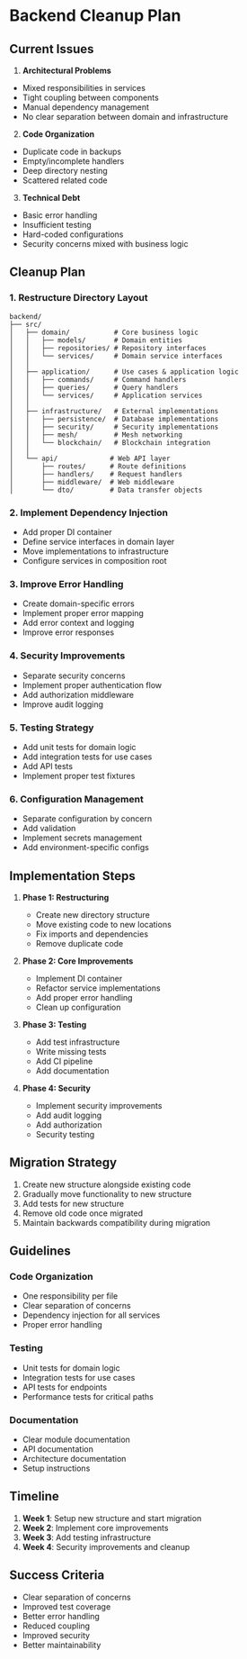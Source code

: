# Backend Cleanup Plan

## Current Issues

1. **Architectural Problems**
- Mixed responsibilities in services
- Tight coupling between components
- Manual dependency management
- No clear separation between domain and infrastructure

2. **Code Organization**
- Duplicate code in backups
- Empty/incomplete handlers
- Deep directory nesting
- Scattered related code

3. **Technical Debt**
- Basic error handling
- Insufficient testing
- Hard-coded configurations
- Security concerns mixed with business logic

## Cleanup Plan

### 1. Restructure Directory Layout

```
backend/
├── src/
│   ├── domain/           # Core business logic
│   │   ├── models/       # Domain entities
│   │   ├── repositories/ # Repository interfaces
│   │   └── services/     # Domain service interfaces
│   │
│   ├── application/      # Use cases & application logic
│   │   ├── commands/     # Command handlers
│   │   ├── queries/      # Query handlers
│   │   └── services/     # Application services
│   │
│   ├── infrastructure/   # External implementations
│   │   ├── persistence/  # Database implementations
│   │   ├── security/     # Security implementations
│   │   ├── mesh/         # Mesh networking
│   │   └── blockchain/   # Blockchain integration
│   │
│   └── api/             # Web API layer
│       ├── routes/      # Route definitions
│       ├── handlers/    # Request handlers
│       ├── middleware/  # Web middleware
│       └── dto/         # Data transfer objects
```

### 2. Implement Dependency Injection

- Add proper DI container
- Define service interfaces in domain layer
- Move implementations to infrastructure
- Configure services in composition root

### 3. Improve Error Handling

- Create domain-specific errors
- Implement proper error mapping
- Add error context and logging
- Improve error responses

### 4. Security Improvements

- Separate security concerns
- Implement proper authentication flow
- Add authorization middleware
- Improve audit logging

### 5. Testing Strategy

- Add unit tests for domain logic
- Add integration tests for use cases
- Add API tests
- Implement proper test fixtures

### 6. Configuration Management

- Separate configuration by concern
- Add validation
- Implement secrets management
- Add environment-specific configs

## Implementation Steps

1. **Phase 1: Restructuring**
   - Create new directory structure
   - Move existing code to new locations
   - Fix imports and dependencies
   - Remove duplicate code

2. **Phase 2: Core Improvements**
   - Implement DI container
   - Refactor service implementations
   - Add proper error handling
   - Clean up configuration

3. **Phase 3: Testing**
   - Add test infrastructure
   - Write missing tests
   - Add CI pipeline
   - Add documentation

4. **Phase 4: Security**
   - Implement security improvements
   - Add audit logging
   - Add authorization
   - Security testing

## Migration Strategy

1. Create new structure alongside existing code
2. Gradually move functionality to new structure
3. Add tests for new structure
4. Remove old code once migrated
5. Maintain backwards compatibility during migration

## Guidelines

### Code Organization
- One responsibility per file
- Clear separation of concerns
- Dependency injection for all services
- Proper error handling

### Testing
- Unit tests for domain logic
- Integration tests for use cases
- API tests for endpoints
- Performance tests for critical paths

### Documentation
- Clear module documentation
- API documentation
- Architecture documentation
- Setup instructions

## Timeline

1. **Week 1**: Setup new structure and start migration
2. **Week 2**: Implement core improvements
3. **Week 3**: Add testing infrastructure
4. **Week 4**: Security improvements and cleanup

## Success Criteria

- Clear separation of concerns
- Improved test coverage
- Better error handling
- Reduced coupling
- Improved security
- Better maintainability
